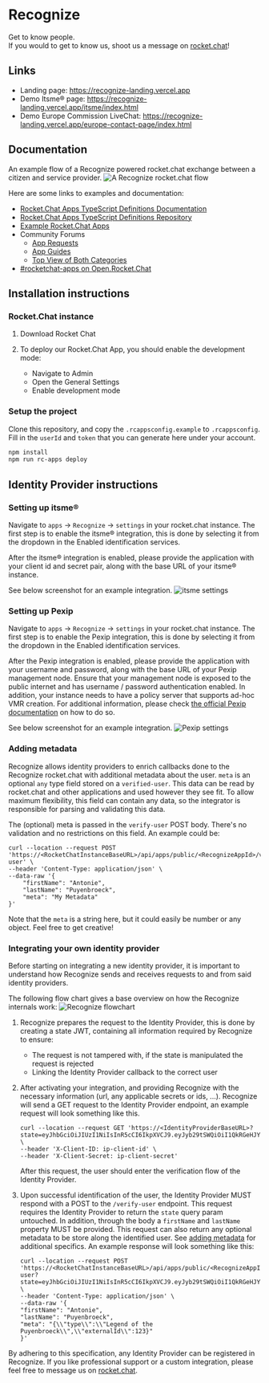# Recognize

Get to know people. \
If you would to get to know us, shoot us a message on [rocket.chat](https://rocketchat.dem.be/)!

## Links

- Landing page: https://recognize-landing.vercel.app
- Demo Itsme® page: https://recognize-landing.vercel.app/itsme/index.html
- Demo Europe Commission LiveChat: https://recognize-landing.vercel.app/europe-contact-page/index.html

## Documentation

An example flow of a Recognize powered rocket.chat exchange between a citizen and service provider.
![A Recognize rocket.chat flow](https://i.imgur.com/1eVEIzW.png)

Here are some links to examples and documentation:

- [Rocket.Chat Apps TypeScript Definitions Documentation](https://rocketchat.github.io/Rocket.Chat.Apps-engine/)
- [Rocket.Chat Apps TypeScript Definitions Repository](https://github.com/RocketChat/Rocket.Chat.Apps-engine)
- [Example Rocket.Chat Apps](https://github.com/graywolf336/RocketChatApps)
- Community Forums
  - [App Requests](https://forums.rocket.chat/c/rocket-chat-apps/requests)
  - [App Guides](https://forums.rocket.chat/c/rocket-chat-apps/guides)
  - [Top View of Both Categories](https://forums.rocket.chat/c/rocket-chat-apps)
- [#rocketchat-apps on Open.Rocket.Chat](https://open.rocket.chat/channel/rocketchat-apps)

## Installation instructions

### Rocket.Chat instance

1. Download Rocket Chat

2. To deploy our Rocket.Chat App, you should enable the development mode:
   - Navigate to Admin
   - Open the General Settings
   - Enable development mode

### Setup the project

Clone this repository, and copy the `.rcappsconfig.example` to `.rcappsconfig`. Fill in the `userId` and `token` that you can generate here under your account.

```bash
npm install
npm run rc-apps deploy
```

## Identity Provider instructions

### Setting up itsme®

Navigate to `apps` -> `Recognize` -> `settings` in your rocket.chat instance.
The first step is to enable the itsme® integration, this is done by selecting it from the dropdown in the Enabled identification services.

After the itsme® integration is enabled, please provide the application with your client id and secret pair, along with the base URL of your itsme® instance.

See below screenshot for an example integration.
![itsme settings](https://i.imgur.com/XkO6ibv.jpeg)

### Setting up Pexip

Navigate to `apps` -> `Recognize` -> `settings` in your rocket.chat instance.
The first step is to enable the Pexip integration, this is done by selecting it from the dropdown in the Enabled identification services.

After the Pexip integration is enabled, please provide the application with your username and password, along with the base URL of your Pexip management node.
Ensure that your management node is exposed to the public internet and has username / password authentication enabled. In addition, your instance needs to have a policy server that supports ad-hoc VMR creation. For additional information, please check [the official Pexip documentation](https://docs.pexip.com/admin/external_policy.htm) on how to do so.

See below screenshot for an example integration.
![Pexip settings](https://i.imgur.com/8UKGuH9.jpg)


### Adding metadata

Recognize allows identity providers to enrich callbacks done to the Recognize rocket.chat with additional metadata about the user. `meta` is an optional `any` type field stored on a `verified-user`. This data can be read by rocket.chat and other applications and used however they see fit. 
To allow maximum flexibility, this field can contain any data, so the integrator is responsible for parsing and validating this data.

The (optional) meta is passed in the `verify-user` POST body. There's no validation and no restrictions on this field. An example could be:

```shell
curl --location --request POST 'https://<RocketChatInstanceBaseURL>/api/apps/public/<RecognizeAppId>/verify-user' \
--header 'Content-Type: application/json' \
--data-raw '{
    "firstName": "Antonie",
    "lastName": "Puyenbroeck",
    "meta": "My Metadata"
}'
```

Note that the `meta` is a string here, but it could easily be number or any object. Feel free to get creative!

### Integrating your own identity provider

Before starting on integrating a new identity provider, it is important to understand how Recognize sends and receives requests to and from said identity providers.

The following flow chart gives a base overview on how the Recognize internals work:
![Recognize flowchart](https://i.imgur.com/hzwTlyR.png)

1. Recognize prepares the request to the Identity Provider, this is done by creating a state JWT, containing all information required by Recognize to ensure:
   - The request is not tampered with, if the state is manipulated the request is rejected
   - Linking the Identity Provider callback to the correct user
   
2. After activating your integration, and providing Recognize with the necessary information (url, any applicable secrets or ids, ...). Recognize will send a GET request to the Identity Provider endpoint, an example request will look something like this.
    ```shell
    curl --location --request GET 'https://<IdentityProviderBaseURL>?state=eyJhbGciOiJIUzI1NiIsInR5cCI6IkpXVCJ9.eyJyb29tSWQiOiI1QkRGeHJYTnZkVFJUc1NlaiIsInVzZXJUb2tlbiI6ImI4YzQxMDZlNjIxZTRlOTM3NzRjMTUzNGZlNmEzOGJkNTcwNTY1NGYwM2M0Nzg0NjgyMTNmZDJiNGZkYzA0MjEiLCJpZGVudGlmaWNhdGlvblJlcXVlc3RlZEJ5IjoiS01oM25pdnc0UHRDeHVZWFQiLCJ2ZXJpZmljYXRpb25NZXNzYWdlSWQiOiJ3S3g1QXlXZnB3TmtYaXgzOCIsInVzZXJuYW1lIjoiZ3Vlc3QtMTgiLCJpZGVudGlmaWVkQnkiOiJJVFNNRSIsInJlZGlyZWN0TG9jYXRpb24iOiJodHRwczovL3JlY29nbml6ZS1sYW5kaW5nLnZlcmNlbC5hcHAvaXRzbWUvaW5kZXguaHRtbCIsImlhdCI6MTY2ODM0NjIxNH0.6OYDbuuUookrp_MGkun7KIKAEg_aQFu7ee221IX3owI&name=Antonie%20Puyenbroeck' \
    --header 'X-Client-ID: ip-client-id' \
    --header 'X-Client-Secret: ip-client-secret'
    ```
    After this request, the user should enter the verification flow of the Identity Provider.

3. Upon successful identification of the user, the Identity Provider MUST respond with a POST to the `/verify-user` endpoint. This request requires the Identity Provider to return the `state` query param untouched. In addition, through the body a `firstName` and `lastName` property MUST be provided. This request can also return any optional metadata to be store along the identified user. See [adding metadata](#adding-metadata) for additional specifics.
   An example response will look something like this:
   ```shell
   curl --location --request POST 'https://<RocketChatInstanceBaseURL>/api/apps/public/<RecognizeAppId>/verify-user?state=eyJhbGciOiJIUzI1NiIsInR5cCI6IkpXVCJ9.eyJyb29tSWQiOiI1QkRGeHJYTnZkVFJUc1NlaiIsInVzZXJUb2tlbiI6ImI4YzQxMDZlNjIxZTRlOTM3NzRjMTUzNGZlNmEzOGJkNTcwNTY1NGYwM2M0Nzg0NjgyMTNmZDJiNGZkYzA0MjEiLCJpZGVudGlmaWNhdGlvblJlcXVlc3RlZEJ5IjoiS01oM25pdnc0UHRDeHVZWFQiLCJ2ZXJpZmljYXRpb25NZXNzYWdlSWQiOiJ3S3g1QXlXZnB3TmtYaXgzOCIsInVzZXJuYW1lIjoiZ3Vlc3QtMTgiLCJpZGVudGlmaWVkQnkiOiJJVFNNRSIsInJlZGlyZWN0TG9jYXRpb24iOiJodHRwczovL3JlY29nbml6ZS1sYW5kaW5nLnZlcmNlbC5hcHAvaXRzbWUvaW5kZXguaHRtbCIsImlhdCI6MTY2ODM0NjIxNH0.6OYDbuuUookrp_MGkun7KIKAEg_aQFu7ee221IX3owI' \
   --header 'Content-Type: application/json' \
   --data-raw '{
   "firstName": "Antonie",
   "lastName": "Puyenbroeck",
   "meta": "{\\"type\\":\\"Legend of the Puyenbroeck\\",\\"externalId\\":123}"
   }'
    ```
By adhering to this specification, any Identity Provider can be registered in Recognize. If you like professional support or a custom integration, please feel free to message us on [rocket.chat](https://rocketchat.dem.be/).
